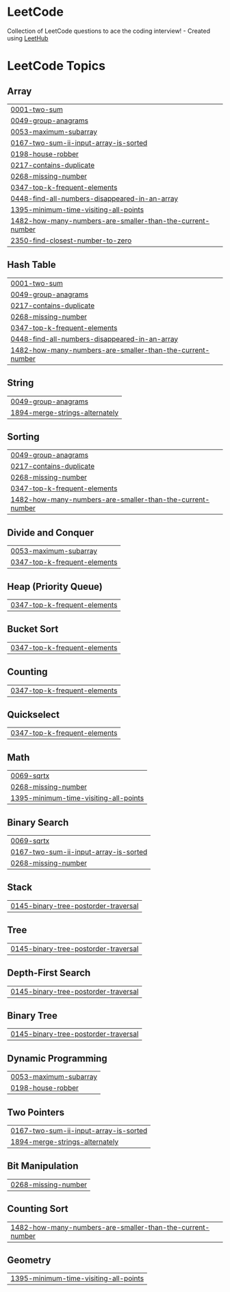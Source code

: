 # LeetCode
Collection of LeetCode questions to ace the coding interview! - Created using [LeetHub](https://github.com/QasimWani/LeetHub)

<!---LeetCode Topics Start-->
# LeetCode Topics
## Array
|  |
| ------- |
| [0001-two-sum](https://github.com/pedrojcaceresl/LeetCode/tree/master/0001-two-sum) |
| [0049-group-anagrams](https://github.com/pedrojcaceresl/LeetCode/tree/master/0049-group-anagrams) |
| [0053-maximum-subarray](https://github.com/pedrojcaceresl/LeetCode/tree/master/0053-maximum-subarray) |
| [0167-two-sum-ii-input-array-is-sorted](https://github.com/pedrojcaceresl/LeetCode/tree/master/0167-two-sum-ii-input-array-is-sorted) |
| [0198-house-robber](https://github.com/pedrojcaceresl/LeetCode/tree/master/0198-house-robber) |
| [0217-contains-duplicate](https://github.com/pedrojcaceresl/LeetCode/tree/master/0217-contains-duplicate) |
| [0268-missing-number](https://github.com/pedrojcaceresl/LeetCode/tree/master/0268-missing-number) |
| [0347-top-k-frequent-elements](https://github.com/pedrojcaceresl/LeetCode/tree/master/0347-top-k-frequent-elements) |
| [0448-find-all-numbers-disappeared-in-an-array](https://github.com/pedrojcaceresl/LeetCode/tree/master/0448-find-all-numbers-disappeared-in-an-array) |
| [1395-minimum-time-visiting-all-points](https://github.com/pedrojcaceresl/LeetCode/tree/master/1395-minimum-time-visiting-all-points) |
| [1482-how-many-numbers-are-smaller-than-the-current-number](https://github.com/pedrojcaceresl/LeetCode/tree/master/1482-how-many-numbers-are-smaller-than-the-current-number) |
| [2350-find-closest-number-to-zero](https://github.com/pedrojcaceresl/LeetCode/tree/master/2350-find-closest-number-to-zero) |
## Hash Table
|  |
| ------- |
| [0001-two-sum](https://github.com/pedrojcaceresl/LeetCode/tree/master/0001-two-sum) |
| [0049-group-anagrams](https://github.com/pedrojcaceresl/LeetCode/tree/master/0049-group-anagrams) |
| [0217-contains-duplicate](https://github.com/pedrojcaceresl/LeetCode/tree/master/0217-contains-duplicate) |
| [0268-missing-number](https://github.com/pedrojcaceresl/LeetCode/tree/master/0268-missing-number) |
| [0347-top-k-frequent-elements](https://github.com/pedrojcaceresl/LeetCode/tree/master/0347-top-k-frequent-elements) |
| [0448-find-all-numbers-disappeared-in-an-array](https://github.com/pedrojcaceresl/LeetCode/tree/master/0448-find-all-numbers-disappeared-in-an-array) |
| [1482-how-many-numbers-are-smaller-than-the-current-number](https://github.com/pedrojcaceresl/LeetCode/tree/master/1482-how-many-numbers-are-smaller-than-the-current-number) |
## String
|  |
| ------- |
| [0049-group-anagrams](https://github.com/pedrojcaceresl/LeetCode/tree/master/0049-group-anagrams) |
| [1894-merge-strings-alternately](https://github.com/pedrojcaceresl/LeetCode/tree/master/1894-merge-strings-alternately) |
## Sorting
|  |
| ------- |
| [0049-group-anagrams](https://github.com/pedrojcaceresl/LeetCode/tree/master/0049-group-anagrams) |
| [0217-contains-duplicate](https://github.com/pedrojcaceresl/LeetCode/tree/master/0217-contains-duplicate) |
| [0268-missing-number](https://github.com/pedrojcaceresl/LeetCode/tree/master/0268-missing-number) |
| [0347-top-k-frequent-elements](https://github.com/pedrojcaceresl/LeetCode/tree/master/0347-top-k-frequent-elements) |
| [1482-how-many-numbers-are-smaller-than-the-current-number](https://github.com/pedrojcaceresl/LeetCode/tree/master/1482-how-many-numbers-are-smaller-than-the-current-number) |
## Divide and Conquer
|  |
| ------- |
| [0053-maximum-subarray](https://github.com/pedrojcaceresl/LeetCode/tree/master/0053-maximum-subarray) |
| [0347-top-k-frequent-elements](https://github.com/pedrojcaceresl/LeetCode/tree/master/0347-top-k-frequent-elements) |
## Heap (Priority Queue)
|  |
| ------- |
| [0347-top-k-frequent-elements](https://github.com/pedrojcaceresl/LeetCode/tree/master/0347-top-k-frequent-elements) |
## Bucket Sort
|  |
| ------- |
| [0347-top-k-frequent-elements](https://github.com/pedrojcaceresl/LeetCode/tree/master/0347-top-k-frequent-elements) |
## Counting
|  |
| ------- |
| [0347-top-k-frequent-elements](https://github.com/pedrojcaceresl/LeetCode/tree/master/0347-top-k-frequent-elements) |
## Quickselect
|  |
| ------- |
| [0347-top-k-frequent-elements](https://github.com/pedrojcaceresl/LeetCode/tree/master/0347-top-k-frequent-elements) |
## Math
|  |
| ------- |
| [0069-sqrtx](https://github.com/pedrojcaceresl/LeetCode/tree/master/0069-sqrtx) |
| [0268-missing-number](https://github.com/pedrojcaceresl/LeetCode/tree/master/0268-missing-number) |
| [1395-minimum-time-visiting-all-points](https://github.com/pedrojcaceresl/LeetCode/tree/master/1395-minimum-time-visiting-all-points) |
## Binary Search
|  |
| ------- |
| [0069-sqrtx](https://github.com/pedrojcaceresl/LeetCode/tree/master/0069-sqrtx) |
| [0167-two-sum-ii-input-array-is-sorted](https://github.com/pedrojcaceresl/LeetCode/tree/master/0167-two-sum-ii-input-array-is-sorted) |
| [0268-missing-number](https://github.com/pedrojcaceresl/LeetCode/tree/master/0268-missing-number) |
## Stack
|  |
| ------- |
| [0145-binary-tree-postorder-traversal](https://github.com/pedrojcaceresl/LeetCode/tree/master/0145-binary-tree-postorder-traversal) |
## Tree
|  |
| ------- |
| [0145-binary-tree-postorder-traversal](https://github.com/pedrojcaceresl/LeetCode/tree/master/0145-binary-tree-postorder-traversal) |
## Depth-First Search
|  |
| ------- |
| [0145-binary-tree-postorder-traversal](https://github.com/pedrojcaceresl/LeetCode/tree/master/0145-binary-tree-postorder-traversal) |
## Binary Tree
|  |
| ------- |
| [0145-binary-tree-postorder-traversal](https://github.com/pedrojcaceresl/LeetCode/tree/master/0145-binary-tree-postorder-traversal) |
## Dynamic Programming
|  |
| ------- |
| [0053-maximum-subarray](https://github.com/pedrojcaceresl/LeetCode/tree/master/0053-maximum-subarray) |
| [0198-house-robber](https://github.com/pedrojcaceresl/LeetCode/tree/master/0198-house-robber) |
## Two Pointers
|  |
| ------- |
| [0167-two-sum-ii-input-array-is-sorted](https://github.com/pedrojcaceresl/LeetCode/tree/master/0167-two-sum-ii-input-array-is-sorted) |
| [1894-merge-strings-alternately](https://github.com/pedrojcaceresl/LeetCode/tree/master/1894-merge-strings-alternately) |
## Bit Manipulation
|  |
| ------- |
| [0268-missing-number](https://github.com/pedrojcaceresl/LeetCode/tree/master/0268-missing-number) |
## Counting Sort
|  |
| ------- |
| [1482-how-many-numbers-are-smaller-than-the-current-number](https://github.com/pedrojcaceresl/LeetCode/tree/master/1482-how-many-numbers-are-smaller-than-the-current-number) |
## Geometry
|  |
| ------- |
| [1395-minimum-time-visiting-all-points](https://github.com/pedrojcaceresl/LeetCode/tree/master/1395-minimum-time-visiting-all-points) |
<!---LeetCode Topics End-->